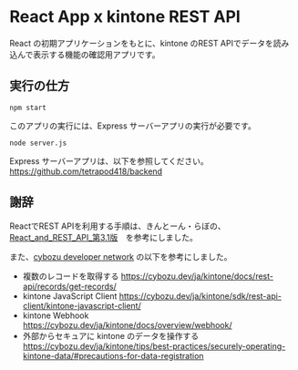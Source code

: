 # React App x kintone REST API

React の初期アプリケーションをもとに、kintone のREST APIでデータを読み込んで表示する機能の確認用アプリです。

## 実行の仕方
```
npm start
```
このアプリの実行には、Express サーバーアプリの実行が必要です。
```
node server.js
```
Express サーバーアプリは、以下を参照してください。<br>
https://github.com/tetrapod418/backend

## 謝辞
ReactでREST APIを利用する手順は、きんとーん・らぼの、[React_and_REST_API_第3.1版](https://kintone-labo.booth.pm/items/4067757)　を参考にしました。

また、[cybozu developer network](https://cybozu.dev/ja/) の以下を参考にしました。
- 複数のレコードを取得する
https://cybozu.dev/ja/kintone/docs/rest-api/records/get-records/
- kintone JavaScript Client
https://cybozu.dev/ja/kintone/sdk/rest-api-client/kintone-javascript-client/
- kintone Webhook
https://cybozu.dev/ja/kintone/docs/overview/webhook/
- 外部からセキュアに kintone のデータを操作する
https://cybozu.dev/ja/kintone/tips/best-practices/securely-operating-kintone-data/#precautions-for-data-registration
